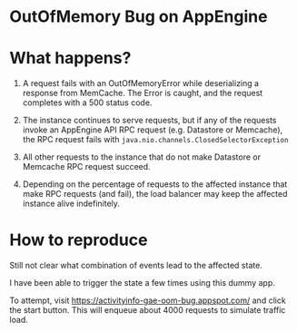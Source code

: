 OutOfMemory Bug on AppEngine
============================

# What happens?

1. A request fails with an OutOfMemoryError while deserializing
   a response from MemCache. The Error is caught, and the request
   completes with a 500 status code.

2. The instance continues to serve requests, but if any of the requests
   invoke an AppEngine API RPC request (e.g. Datastore or Memcache), the
   RPC request fails with `java.nio.channels.ClosedSelectorException`

3. All other requests to the instance that do not make Datastore or Memcache
   RPC request succeed.

4. Depending on the percentage of requests to the affected instance that
   make RPC requests (and fail), the load balancer may keep the affected
   instance alive indefinitely.

# How to reproduce

Still not clear what combination of events lead to the affected state.

I have been able to trigger the state a few times using this dummy app.

To attempt, visit https://activityinfo-gae-oom-bug.appspot.com/ and
click the start button. This will enqueue about 4000 requests to simulate
traffic load.

